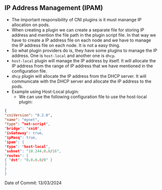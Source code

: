 ## IP Address Management (IPAM)

- The important responsibility of CNI plugins is it must manange IP allocation on pods.
- When creating a plugin we can create a separate file for storing IP address and mention the file path in the plugin script file. In that way we have to create a IP address file on each node and we have to manage the IP address file on each node. It is not a easy thing.
- So what plugin providers do is, they have some plugins to manage the IP address. One is `host-local` and another one is `dhcp`.
- `host-local` plugin will manage the IP address by itself. It will allocate the IP address from the range of IP address that we have mentioned in the configuration file.
- `dhcp` plugin will allocate the IP address from the DHCP server. It will communicate with the DHCP server and allocate the IP address to the pods.
- Example using Host-Local plugin:
  - We can use the following configuration file to use the host-local plugin:
```json
{
"cniVersion": "0.2.0",
"name": "mynet",
"type": “net-script",
"bridge": "cni0",
"isGateway": true,
"ipMasq": true,
"ipam": {
"type": "host-local",
"subnet": "10.244.0.0/16",
"routes": [
{ "dst": "0.0.0.0/0" }
]
}
}
```

Date of Commit: 13/03/2024